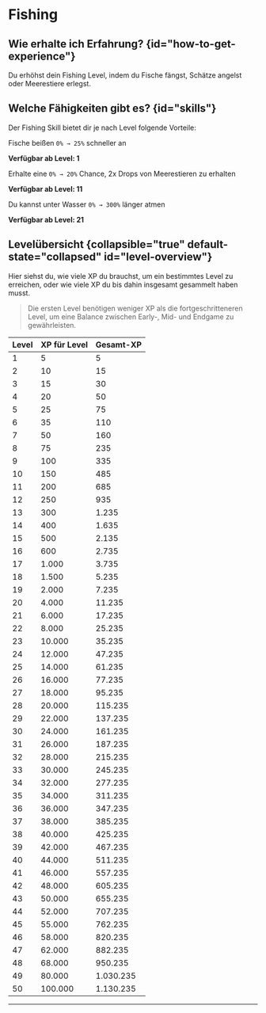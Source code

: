 <primary-label ref="skills"/>
<secondary-label ref="max-skill-level-50"/>

# Fishing

## Wie erhalte ich Erfahrung? {id="how-to-get-experience"}

Du erhöhst dein Fishing Level, indem du Fische fängst, Schätze angelst oder Meerestiere erlegst.

## Welche Fähigkeiten gibt es? {id="skills"}

Der Fishing Skill bietet dir je nach Level folgende Vorteile:

<deflist >
<def title="Magnetic Rod" id="magnetic-rod">

Fische beißen <tooltip term="depends-on-level">`0% → 25%`</tooltip> schneller an

**Verfügbar ab Level: 1**

</def>
<def title="Neptune's Favor" id="neptunes-favor">

Erhalte eine <tooltip term="depends-on-level">`0% → 20%`</tooltip> Chance, 2x Drops von Meerestieren zu erhalten

**Verfügbar ab Level: 11**

</def>
<def title="Bigger Lungs" id="bigger-lungs">

Du kannst unter Wasser <tooltip term="depends-on-level">`0% → 300%`</tooltip> länger atmen

**Verfügbar ab Level: 21**

</def>
</deflist>

## Levelübersicht {collapsible="true" default-state="collapsed" id="level-overview"}

Hier siehst du, wie viele XP du brauchst, um ein bestimmtes Level zu erreichen, oder wie viele XP du bis dahin insgesamt
gesammelt haben musst.
> Die ersten Level benötigen weniger XP als die fortgeschritteneren Level, um eine Balance zwischen Early-, Mid- und
> Endgame zu gewährleisten.
>

| Level | XP für Level | Gesamt-XP |
|-------|--------------|-----------|
| 1     | 5            | 5         |
| 2     | 10           | 15        |
| 3     | 15           | 30        |
| 4     | 20           | 50        |
| 5     | 25           | 75        |
| 6     | 35           | 110       |
| 7     | 50           | 160       |
| 8     | 75           | 235       |
| 9     | 100          | 335       |
| 10    | 150          | 485       |
| 11    | 200          | 685       |
| 12    | 250          | 935       |
| 13    | 300          | 1.235     |
| 14    | 400          | 1.635     |
| 15    | 500          | 2.135     |
| 16    | 600          | 2.735     |
| 17    | 1.000        | 3.735     |
| 18    | 1.500        | 5.235     |
| 19    | 2.000        | 7.235     |
| 20    | 4.000        | 11.235    |
| 21    | 6.000        | 17.235    |
| 22    | 8.000        | 25.235    |
| 23    | 10.000       | 35.235    |
| 24    | 12.000       | 47.235    |
| 25    | 14.000       | 61.235    |
| 26    | 16.000       | 77.235    |
| 27    | 18.000       | 95.235    |
| 28    | 20.000       | 115.235   |
| 29    | 22.000       | 137.235   |
| 30    | 24.000       | 161.235   |
| 31    | 26.000       | 187.235   |
| 32    | 28.000       | 215.235   |
| 33    | 30.000       | 245.235   |
| 34    | 32.000       | 277.235   |
| 35    | 34.000       | 311.235   |
| 36    | 36.000       | 347.235   |
| 37    | 38.000       | 385.235   |
| 38    | 40.000       | 425.235   |
| 39    | 42.000       | 467.235   |
| 40    | 44.000       | 511.235   |
| 41    | 46.000       | 557.235   |
| 42    | 48.000       | 605.235   |
| 43    | 50.000       | 655.235   |
| 44    | 52.000       | 707.235   |
| 45    | 55.000       | 762.235   |
| 46    | 58.000       | 820.235   |
| 47    | 62.000       | 882.235   |
| 48    | 68.000       | 950.235   |
| 49    | 80.000       | 1.030.235 |
| 50    | 100.000      | 1.130.235 |

****